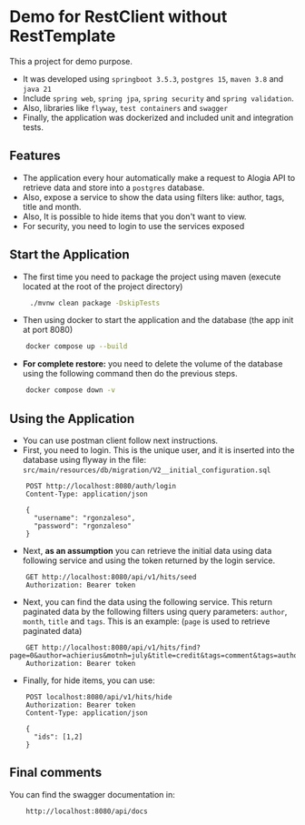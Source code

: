 # Demo for RestClient without RestTemplate

This a project for demo purpose.

- It was developed using `springboot 3.5.3`, `postgres 15`, `maven 3.8` and `java 21`
- Include `spring web`, `spring jpa`, `spring security` and `spring validation`.
- Also, libraries like `flyway`, `test containers` and `swagger` 
- Finally, the application was dockerized and included unit and integration tests.

## Features

- The application every hour automatically make a request to Alogia API to retrieve data and store into a `postgres` database.
- Also, expose a service to show the data using filters like: author, tags, title and month.
- Also, It is possible to hide items that you don't want to view.
- For security, you need to login to use the services exposed

## Start the Application

- The first time you need to package the project using maven (execute located at the root of the project directory)
```bash
     ./mvnw clean package -DskipTests   
 ```
- Then using docker to start the application and the database (the app init at port 8080)
```bash
    docker compose up --build  
```
- **For complete restore:** you need to delete the volume of the database using the following command then do the previous steps.
```bash
    docker compose down -v     
```

## Using the Application

- You can use postman client follow next instructions.
- First, you need to login. This is the unique user, and it is inserted into the database using flyway in the file: `src/main/resources/db/migration/V2__initial_configuration.sql`
```
    POST http://localhost:8080/auth/login
    Content-Type: application/json
    
    {
      "username": "rgonzaleso",
      "password": "rgonzaleso"
    }
```
- Next, **as an assumption** you can retrieve the initial data using data following service and using the token returned by the login service. 
```
    GET http://localhost:8080/api/v1/hits/seed
    Authorization: Bearer token
```
- Next, you can find the data using the following service. This return paginated data by the following filters using query parameters: 
`author`, `month`, `title` and `tags`. This is an example: (`page` is used to retrieve paginated data)
```
    GET http://localhost:8080/api/v1/hits/find?page=0&author=achierius&motnh=july&title=credit&tags=comment&tags=author_achierius
    Authorization: Bearer token
```
- Finally, for hide items, you can use:
```
    POST localhost:8080/api/v1/hits/hide
    Authorization: Bearer token
    Content-Type: application/json
    
    {
      "ids": [1,2]
    }
```

## Final comments

You can find the swagger documentation in: 
```
    http://localhost:8080/api/docs
```